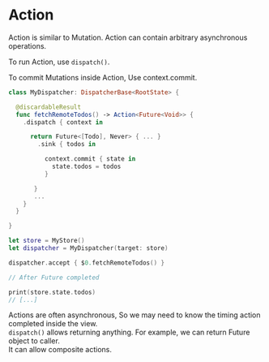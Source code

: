 # Action

Action is similar to Mutation. Action can contain arbitrary asynchronous operations.

To run Action, use `dispatch()`.

To commit Mutations inside Action, Use context.commit.

```swift
class MyDispatcher: DispatcherBase<RootState> {

  @discardableResult
  func fetchRemoteTodos() -> Action<Future<Void>> {
    .dispatch { context in

      return Future<[Todo], Never> { ... }
        .sink { todos in

          context.commit { state in
            state.todos = todos
          }

       }
       ...
    }
  }

}

let store = MyStore()
let dispatcher = MyDispatcher(target: store)

dispatcher.accept { $0.fetchRemoteTodos() }

// After Future completed

print(store.state.todos)
// [...]
```

Actions are often asynchronous, So we may need to know the timing action completed inside the view.  
 `dispatch()` allows returning anything. For example, we can return Future object to caller.  
 It can allow composite actions.

